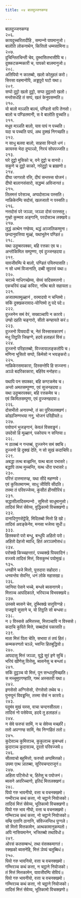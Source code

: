 ```yaml
---
title: ०४ बालदुज्‍जनकण्ड

---
```

बालदुज्‍जनकण्ड  
२०६.  
कायदुच्‍चरितादीहि , सम्पन्‍नो पापमानुजो।  
बालोति लोकनाथेन, कित्तितो धम्मसामिना॥  
२०७.  
दुचिन्तितचिन्ती चेव, दुब्भासितभासीपि च।  
दुक्‍कटकम्मकारी च, पापको बालमानुजो॥  
२०८.  
अतिपियो न कातब्बो, खलो कोतुहलं करो।  
सिरसा वहमानोपि, अड्ढपूरो घटो यथा॥  
२०९.  
सप्पो दुट्ठो खलो दुट्ठो, सप्पा दुट्ठतरो खलो।  
मन्तोसधेहि तं सप्पं, खलं केनुपसम्मति॥  
२१०.  
यो बालो मञ्‍ञति बाल्यं, पण्डितो वापि तेनसो।  
बालो च पण्डितमानी, स वे बालोति वुच्‍चति॥  
२११.  
मधूव मञ्‍ञति बालो, याव पापं न पच्‍चति।  
यदा च पच्‍चति पापं, अथ दुक्खं निगच्छति॥  
२१२.  
न साधु बलवा बालो, साहसा विन्दते धनं।  
कायस्स भेदा दुप्पञ्‍ञो, निरयं सोपपज्‍जति॥  
२१३.  
घरे दुट्ठो मूसिको च, वने दुट्ठो च वानरो।  
सकुणे च दुट्ठो काको, नरेदुट्ठो च ब्राह्मणो॥  
२१४.  
दीघा जागरतो रत्ति, दीघं सन्तस्स योजनं।  
दीघो बालानसंसारो, सद्धम्मं अविजानतं॥  
२१५.  
तिलमत्तं परेसञ्‍च, अप्पदोसञ्‍च पस्सति।  
नाळिकेरम्पि सदोसं, खलजातो न पस्सति॥  
२१६.  
नत्तदोसं परे जञ्‍ञा, जञ्‍ञा दोसं परस्सतु।  
गुय्हो कुम्माव अङ्गानि, परदोसञ्‍च लक्खये॥  
२१७.  
लुद्धं अत्थेन गण्हेय्य, थद्धं अञ्‍जलिकम्मुना।  
छन्दानुवत्तिया मूळ्हं, यथाभूतेन पण्डितं॥  
२१८.  
यथा उदुम्बरपक्‍का, बहि रत्तका एव च।  
अन्तोकिमिल सम्पुण्णा, एवं दुज्‍जनहदया॥  
२१९.  
यावजीवम्पि चे बालो, पण्डितं पयिरुपासति।  
न सो धम्मं विजानाति, दब्बी सूपरसं यथा॥  
२२०.  
चरञ्‍चे नाधिगच्छेय्य, सेय्यं सदिसमत्तनो।  
एकचरियं दळ्हं कयिरा, नत्थि बाले सहायता॥  
२२१.  
अजातमतमूळ्हानं , वरमादयो न चन्तिमो।  
सकिं दुक्खकरावाद-योन्तिमो तु पदे पदे॥  
२२२.  
दुज्‍जनेन समं वेरं, सख्यञ्‍चापि न कारये।  
उण्हो दहति चङ्गारो, सीतो कण्हायते करं॥  
२२३.  
दुज्‍जनो पियवादी च, नेतं विस्सासकारणं।  
मधु तिट्ठति जिव्हग्गे, हदये हलाहलं विसं॥  
२२४.  
दुज्‍जनो परिहातब्बो, विज्‍जायालङ्कतोपि च।  
मणिना भूसितो सप्पो, किमेसो न भयङ्करो॥  
२२५.  
नाळिकेरसमाकारा, दिस्सन्तेपि हि सज्‍जना।  
अञ्‍ञे बदरिकाकारा, बहिरेव मनोहरा॥  
  
यथापि पन सपक्‍का, बहि कण्टकमेव च।  
अन्तो अमतसम्पुण्णा, एवं सुजनहदया॥  
यथा उदुम्बरपक्‍का, बहि रत्तकमेव च।  
एवं किमिलसम्पुणा, एवं दुज्‍जनहदया॥  
२२६.  
दोसभीतो अनारम्भो, तं का पुरिसलक्खणं।  
कोह्यजिण्णभया ननु, भोजनं परिहीयते॥  
२२७.  
पयोपानं भुजङ्गानं, केवलं विसवड्ढनं।  
उपदेसो हि मूळ्हानं, पकोपाय न सन्तिया॥  
२२८.  
न ठातब्बं न गन्तब्बं, दुज्‍जनेन समं क्‍वचि।  
दुज्‍जनो हि दुक्खं देति, न सो सुखं कदाचिपि॥  
२२९.  
अबद्धा तत्थ बज्झन्ति, यत्थ बाला पभासरे।  
बद्धापि तत्थ मुच्‍चन्ति, यत्थ धीरा पभासरे॥  
२३०.  
परित्तं दारुमारुय्ह, यथा सीदे महण्णवे।  
एवं कुसितमागम्म, साधु जीविपि सीदति।  
तस्मा तं परिवज्‍जेय्य, कुसीतं हीनवीरियं॥  
२३१.  
सद्धासीलादिसम्पन्‍नो , सुमित्तो साधुमानुसो।  
तादिसं मित्तं सेवेय्य, वुद्धिकामो विचक्खणो॥  
२३२.  
दानादिगुणसेट्ठेहि, मिदितब्बो मित्तो हि खो।  
तादिसं अवङ्केनेव, मनसा भजेय्य सुधी॥  
३३३.  
हितक्‍करो परो बन्धु, बन्धुपि अहितो परो।  
अहितो देहजो ब्याधि, हितं अरञ्‍ञमोसधं॥  
२३४.  
परोक्खे किच्‍चहन्तारं, पच्‍चक्खे पियवादिनं।  
वज्‍जये तादिसं मित्तं, विसकुम्भं पयोमुखं॥  
१३५.  
धनहीने चजे मित्तो, पुत्तदारा सहोदरा।  
धनवन्तेव सेवन्ति, धनं लोके महासखा॥  
२३६.  
जानिया पेसने भच्‍चे, बन्धवे ब्यसनागमे।  
मित्तञ्‍च आपदिकाले, भरियञ्‍च विभवक्खये॥  
२३७.  
उस्सवे ब्यसने चेव, दुब्भिक्खे सत्तुविग्गहे।  
राजद्वारे सुसाने च, यो तिट्ठति सो बन्धवा॥  
२३८.  
न २ विस्ससे अमित्तस्स, मित्तञ्‍चापि न विस्ससे।  
कदाचि कुपिते मित्ते, सब्बदोसं पकासति॥  
२३९.  
माता मित्तं पिता चेति, सभावा तं तयं हितं।  
कम्मकरणतो चञ्‍ञे, भवन्ति हितबुद्धियो॥  
२४०.  
आपदासु मित्तं जञ्‍ञा, युद्धे सूरं इणे सुचिं।  
भरियं खीणेसु वित्तेसु, ब्यसनेसु च बन्धवं॥  
२४१.  
सकिं दुट्ठञ्‍च यो मित्तं, पुन सन्धातुमिच्छति।  
स मच्‍चुमुपगण्हाति, गब्भं अस्सतरी यथा॥  
२४२.  
इणसेसो अग्गिसेसो, रोगसेसो तथेव च।  
पुनप्पुनं विवड्ढन्ति, तस्मा सेसं न कारये॥  
२४३.  
पदुमंव मुखं यस्स, वाचा चन्दनसीतला।  
तादिसं नो पसेवेय्य, हदये तु हलाहलं॥  
२४४.  
न सेवे फरुसं सामिं, न च सेवेय्य मच्छरिं।  
ततो अपग्गण्ह सामिं, नेव निग्गहितं ततो॥  
२४५.  
कुदेसञ्‍च कुमित्तञ्‍च, कुकुलञ्‍च कुबन्धवं।  
कुदारञ्‍च कुदासञ्‍च, दूरतो परिवज्‍जये॥  
२४६.  
सीतवाचो बहुमित्तो, फरुसो अप्पमित्तको।  
उपमा एत्थ ञातब्बा, सूरियचन्दराजूनं॥  
२४७.  
अहिता पटिसेधो च, हितेसु च पयोजनं।  
ब्यसने अपरिच्‍चागो, इतिदं मित्तलक्खणं॥  
२४८.  
पियो गरु भावनीयो, वत्ता च वचनक्खमो।  
गम्भीरञ्‍च कथं कत्ता, नो चट्ठाने नियोजको।  
तादिसं मित्तं सेवेय्य, भूतिकामो विचक्खणो॥  
पियो गरु भाव नीयो, वत्ता च वचनक्खमो।  
गम्भिरञ्‍च कथं कत्ता, नो चट्ठाने नियोजको॥  
यम्हि एतानि ठानानि, संविज्‍जन्तिध पुग्गले।  
सो मित्तो मित्तकामेन, अत्थकामानुकम्पतो।  
अपि नासियमानेन, भजितब्बो तथाविधो॥  
२४९.  
ओरसं कतसम्बन्धं, तथा वंसक्‍कमागतं।  
रक्खको ब्यसनेहि, मित्तं ञेय्यं चतुब्बिधं॥  
२५०.  
पियो गरु भावनियो, वत्ता च वचनक्खमो।  
गम्भिरञ्‍च कथं कत्ता, न चट्ठाने नियोजको।  
तं मित्तं मित्तकामेन, यावजीवम्पि सेवियं॥  
पियो गरु भावनीयो, वत्ता च वचनक्खमो।  
गम्भिरञ्‍च कथं कत्ता, नो चट्ठाने नियोजको।  
तादिसं मित्तं सेवेय्य, भूतिकामो विचक्खणो॥  